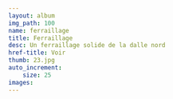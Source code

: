 ```yaml
---
layout: album
img_path: 100
name: ferraillage
title: Ferraillage
desc: Un ferraillage solide de la dalle nord
href-title: Voir
thumb: 23.jpg
auto_increment:
    size: 25
images:
---
```

